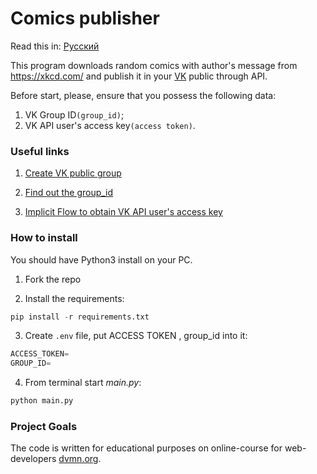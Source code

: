 # Comics publisher

Read this in: [Русский](https://github.com/aydar-gaysin/publish_comics_in_VK/blob/master/README.md)

This program downloads random comics with author's message from https://xkcd.com/ and publish it in your
[VK](https://vk.com/) public through API.

Before start, please, ensure that you possess the following data:
1) VK Group ID```(group_id)```;
2) VK API user's access key```(access token)```.

### Useful links

1. [Create VK public group](https://vk.com/dev/vkapp_create)
   
1. [Find out the group_id](https://regvk.com/id/)
   
1. [Implicit Flow to obtain VK API user's access key](https://vk.com/dev/implicit_flow_user)

### How to install

You should have Python3 install on your PC.

1. Fork the repo

2. Install the requirements:
```python
pip install -r requirements.txt
```
3. Create ```.env``` file, put ACCESS TOKEN , group_id into it:
```python
ACCESS_TOKEN=
GROUP_ID=
``` 
4. From terminal start *main.py*:
```python
python main.py
```

### Project Goals

The code is written for educational purposes on online-course for web-developers
[dvmn.org](https://dvmn.org/referrals/HmkuFA0LXGDNGGqup2HnEZibxamNJcUwaRvhx5Zt/).
